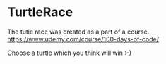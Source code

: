 # TurtleRace
The tutle race was created as a part of a course.
https://www.udemy.com/course/100-days-of-code/

Choose a turtle which you think will win :-)

